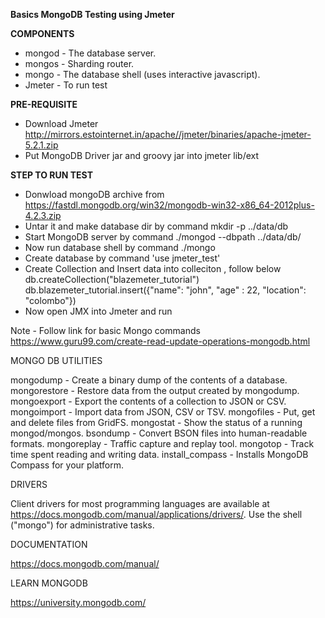 **Basics MongoDB Testing using Jmeter**


**COMPONENTS**

  - mongod - The database server.
  -  mongos - Sharding router.
  - mongo  - The database shell (uses interactive javascript).
  - Jmeter - To run test

**PRE-REQUISITE** 
  - Download Jmeter http://mirrors.estointernet.in/apache//jmeter/binaries/apache-jmeter-5.2.1.zip
  - Put MongoDB Driver jar and groovy jar into jmeter lib/ext


  
**STEP TO RUN TEST**
  - Donwload mongoDB archive from https://fastdl.mongodb.org/win32/mongodb-win32-x86_64-2012plus-4.2.3.zip
  - Untar it and make database dir by command   mkdir -p ../data/db
  - Start MongoDB server by command  ./mongod --dbpath ../data/db/
  - Now run database shell by command ./mongo
  - Create database by command 'use jmeter_test'
  - Create Collection and Insert data into colleciton , follow below 
    db.createCollection("blazemeter_tutorial")
    db.blazemeter_tutorial.insert({"name": "john", "age" : 22, "location": "colombo"})
  - Now open JMX into Jmeter and run 
 
Note - Follow link for basic Mongo commands https://www.guru99.com/create-read-update-operations-mongodb.html


MONGO DB UTILITIES

  mongodump         - Create a binary dump of the contents of a database.
  mongorestore       - Restore data from the output created by mongodump.
  mongoexport        - Export the contents of a collection to JSON or CSV.
  mongoimport        - Import data from JSON, CSV or TSV.
  mongofiles            - Put, get and delete files from GridFS.
  mongostat            - Show the status of a running mongod/mongos.
  bsondump            - Convert BSON files into human-readable formats.
  mongoreplay        - Traffic capture and replay tool.
  mongotop            - Track time spent reading and writing data.
  install_compass    - Installs MongoDB Compass for your platform.

DRIVERS

  Client drivers for most programming languages are available at
  https://docs.mongodb.com/manual/applications/drivers/. Use the shell
  ("mongo") for administrative tasks.


DOCUMENTATION

  https://docs.mongodb.com/manual/

LEARN MONGODB

  https://university.mongodb.com/

